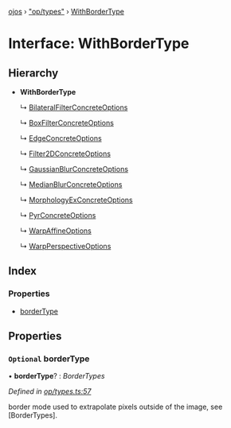 [ojos](../README.md) › ["op/types"](../modules/_op_types_.md) › [WithBorderType](_op_types_.withbordertype.md)

# Interface: WithBorderType

## Hierarchy

* **WithBorderType**

  ↳ [BilateralFilterConcreteOptions](_op_bilateralfilter_.bilateralfilterconcreteoptions.md)

  ↳ [BoxFilterConcreteOptions](_op_boxfilter_.boxfilterconcreteoptions.md)

  ↳ [EdgeConcreteOptions](_op_edge_.edgeconcreteoptions.md)

  ↳ [Filter2DConcreteOptions](_op_filter2d_.filter2dconcreteoptions.md)

  ↳ [GaussianBlurConcreteOptions](_op_gaussianblur_.gaussianblurconcreteoptions.md)

  ↳ [MedianBlurConcreteOptions](_op_medianblur_.medianblurconcreteoptions.md)

  ↳ [MorphologyExConcreteOptions](_op_morphologyex_.morphologyexconcreteoptions.md)

  ↳ [PyrConcreteOptions](_op_pyr_.pyrconcreteoptions.md)

  ↳ [WarpAffineOptions](_op_warpaffine_.warpaffineoptions.md)

  ↳ [WarpPerspectiveOptions](_op_warpperspective_.warpperspectiveoptions.md)

## Index

### Properties

* [borderType](_op_types_.withbordertype.md#optional-bordertype)

## Properties

### `Optional` borderType

• **borderType**? : *BorderTypes*

*Defined in [op/types.ts:57](https://github.com/cancerberoSgx/mirada/blob/3544b58/ojos/src/op/types.ts#L57)*

border mode used to extrapolate pixels outside of the image, see [BorderTypes].
